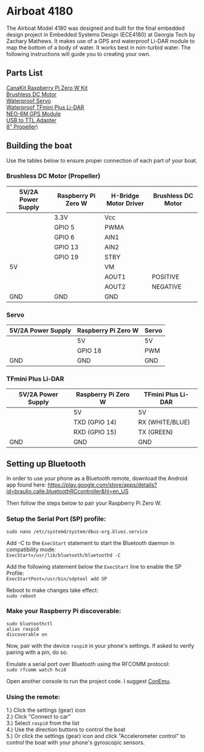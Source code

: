 # Airboat 4180
The Airboat Model 4180 was designed and built for the final embedded design project in Embedded Systems Design (ECE4180) at Georgia Tech by Zachary Mathews. It makes use of a GPS and waterproof Li-DAR module to map the bottom of a body of water. It works best in non-turbid water. The following instructions will guide you to creating your own.

## Parts List
[CanaKit Raspberry Pi Zero W Kit](https://www.amazon.com/gp/product/B072N3X39J/ref=ppx_yo_dt_b_asin_title_o08_s00?ie=UTF8&psc=1)\
[Brushless DC Motor](https://www.amazon.com/gp/product/B00BG9K2VQ/ref=ppx_yo_dt_b_asin_title_o04_s00?ie=UTF8&psc=1)\
[Waterproof Servo](https://www.amazon.com/gp/product/B076CNKQX4/ref=ppx_yo_dt_b_asin_title_o00_s01?ie=UTF8&psc=1)\
[Waterproof TFmini Plus Li-DAR](https://www.amazon.com/gp/product/B07PWW3FWJ/ref=ppx_yo_dt_b_asin_title_o00_s00?ie=UTF8&psc=1)\
[NEO-6M GPS Module](https://www.amazon.com/gp/product/B01D1D0F5M/ref=ppx_yo_dt_b_asin_title_o04_s01?ie=UTF8&psc=1)\
[USB to TTL Adapter](https://www.amazon.com/gp/product/B075N82CDL/ref=ppx_yo_dt_b_asin_title_o01_s00?ie=UTF8&psc=1)\
[8" Propeller](https://www.amazon.com/gp/product/B007AFYNZG/ref=ppx_yo_dt_b_asin_title_o02_s00?ie=UTF8&psc=1)\


## Building the boat
Use the tables below to ensure proper connection of each part of your boat.

### Brushless DC Motor (Propeller)
| 5V/2A Power Supply | Raspberry Pi Zero W | H-Bridge Motor Driver | Brushless DC Motor |
|--------------------|---------------------|-----------------------|--------------------|
|                    | 3.3V                | Vcc                   |                    |
|                    | GPIO 5              | PWMA                  |                    |
|                    | GPIO 6              | AIN1                  |                    |
|                    | GPIO 13             | AIN2                  |                    |
|                    | GPIO 19             | STBY                  |                    |
| 5V                 |                     | VM                    |                    |
|                    |                     | AOUT1                 | POSITIVE           |
|                    |                     | AOUT2                 | NEGATIVE           |
| GND                | GND                 | GND                   |                    |

### Servo
| 5V/2A Power Supply | Raspberry Pi Zero W | Servo |
|--------------------|---------------------|-------|
|                    | 5V                  | 5V    |
|                    | GPIO 18             | PWM   |
| GND                | GND                 | GND   |

### TFmini Plus Li-DAR
| 5V/2A Power Supply | Raspberry Pi Zero W | TFmini Plus Li-DAR |
|--------------------|---------------------|--------------------|
|                    | 5V                  | 5V                 |
|                    | TXD (GPIO 14)       | RX (WHITE/BLUE)    |
|                    | RXD (GPIO 15)       | TX (GREEN)         |
| GND                | GND                 | GND                |

## Setting up Bluetooth
In order to use your phone as a Bluetooth remote, download the Android app found here: https://play.google.com/store/apps/details?id=braulio.calle.bluetoothRCcontroller&hl=en_US

Then follow the steps below to pair your Raspberry Pi Zero W.

### Setup the Serial Port (SP) profile:
`sudo nano /etc/systemd/system/dbus-org.bluez.service`

Add -C to the `ExecStart` statement to start the Bluetooth daemon in compatibility mode:\
`ExecStart=/usr/lib/bluetooth/bluetoothd -C`

Add the following statement below the `ExecStart` line to enable the SP Profile:\
`ExecStartPost=/usr/bin/sdptool add SP`

Reboot to make changes take effect:\
`sudo reboot`

### Make your Raspberry Pi discoverable:
`sudo bluetoothctl`\
`alias raspi0`\
`discoverable on`

Now, pair with the device `raspi0` in your phone's settings. If asked to verify pairing with a pin, do so.

Emulate a serial port over Bluetooth using the RFCOMM protocol:\
`sudo rfcomm watch hci0`

Open another console to run the project code. I suggest [ConEmu](https://conemu.github.io/).

### Using the remote:
1.) Click the settings (gear) icon\
2.) Click "Connect to car"\
3.) Select `raspi0` from the list\
4.) Use the direction buttons to control the boat\
5.) Or click the settings (gear) icon and click "Accelerometer control" to control the boat with your phone's gyroscopic sensors.
